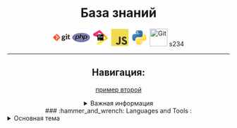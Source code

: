 <div style="text-align: center">
    <h1>База знаний</h1>
<img src="https://github.com/devicons/devicon/blob/master/icons/git/git-original-wordmark.svg" title="Git" **alt="Git" width="40" height="40"/>
<img src="https://github.com/devicons/devicon/blob/master/icons/php/php-original.svg" title="Git" **alt="Git" width="40" height="40"/>
<img src="https://github.com/devicons/devicon/blob/master/icons/jetbrains/jetbrains-original.svg" title="Git" **alt="Git" width="40" height="40"/>
<img src="https://github.com/devicons/devicon/blob/master/icons/javascript/javascript-original.svg" title="Git" **alt="Git" width="40" height="40"/>
<img src="https://github.com/devicons/devicon/blob/master/icons/python/python-original.svg" title="Git" **alt="Git" width="40" height="40"/>
<img src="https://www.awg.ru/upload/iblock/eb4/bitrix.png" title="Git" **alt="Git" width="40" height="40"/>
<span> </span>
s234

----
<h2>Навигация:</h2>

[пример второй](Examples/1.py)

<details>
  <summary>Важная информация</summary>
  # Заголовок
  ## Подзаголовок
  
  * Список 1
  * Список 2
  * Список 3
</details>
### :hammer_and_wrench: Languages and Tools :
</div> 
<details>
  <summary>Основная тема</summary>
  <details>
    <summary>Подтема 1</summary>
    Содержимое первой подтемы
  </details>
  <details>
    <summary>Подтема 2</summary>
    Содержимое второй подтемы
  </details>
</details>

